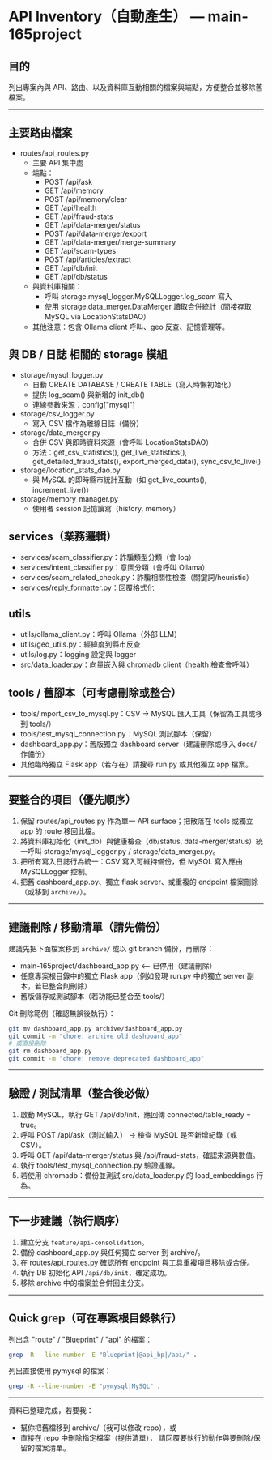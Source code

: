 # API Inventory（自動產生） — main-165project

## 目的
列出專案內與 API、路由、以及資料庫互動相關的檔案與端點，方便整合並移除舊檔案。

---

## 主要路由檔案
- routes/api_routes.py
  - 主要 API 集中處
  - 端點：
    - POST /api/ask
    - GET /api/memory
    - POST /api/memory/clear
    - GET /api/health
    - GET /api/fraud-stats
    - GET /api/data-merger/status
    - POST /api/data-merger/export
    - GET /api/data-merger/merge-summary
    - GET /api/scam-types
    - POST /api/articles/extract
    - GET /api/db/init
    - GET /api/db/status
  - 與資料庫相關：
    - 呼叫 storage.mysql_logger.MySQLLogger.log_scam 寫入
    - 使用 storage.data_merger.DataMerger 讀取合併統計（間接存取 MySQL via LocationStatsDAO）
  - 其他注意：包含 Ollama client 呼叫、geo 反查、記憶管理等。

## 與 DB / 日誌 相關的 storage 模組
- storage/mysql_logger.py
  - 自動 CREATE DATABASE / CREATE TABLE（寫入時懶初始化）
  - 提供 log_scam() 與新增的 init_db()
  - 連線參數來源：config["mysql"]
- storage/csv_logger.py
  - 寫入 CSV 檔作為離線日誌（備份）
- storage/data_merger.py
  - 合併 CSV 與即時資料來源（會呼叫 LocationStatsDAO）
  - 方法：get_csv_statistics(), get_live_statistics(), get_detailed_fraud_stats(), export_merged_data(), sync_csv_to_live()
- storage/location_stats_dao.py
  - 與 MySQL 的即時縣市統計互動（如 get_live_counts(), increment_live()）
- storage/memory_manager.py
  - 使用者 session 記憶讀寫（history, memory）

## services（業務邏輯）
- services/scam_classifier.py：詐騙類型分類（會 log）
- services/intent_classifier.py：意圖分類（會呼叫 Ollama）
- services/scam_related_check.py：詐騙相關性檢查（關鍵詞/heuristic）
- services/reply_formatter.py：回覆格式化

## utils
- utils/ollama_client.py：呼叫 Ollama（外部 LLM）
- utils/geo_utils.py：經緯度到縣市反查
- utils/log.py：logging 設定與 logger
- src/data_loader.py：向量嵌入與 chromadb client（health 檢查會呼叫）

## tools / 舊腳本（可考慮刪除或整合）
- tools/import_csv_to_mysql.py：CSV → MySQL 匯入工具（保留為工具或移到 tools/）
- tools/test_mysql_connection.py：MySQL 測試腳本（保留）
- dashboard_app.py：舊版獨立 dashboard server（建議刪除或移入 docs/ 作備份）
- 其他臨時獨立 Flask app（若存在）請搜尋 run.py 或其他獨立 app 檔案。

---

## 要整合的項目（優先順序）
1. 保留 routes/api_routes.py 作為單一 API surface；把散落在 tools 或獨立 app 的 route 移回此檔。  
2. 將資料庫初始化（init_db）與健康檢查（db/status, data-merger/status）統一呼叫 storage/mysql_logger.py / storage/data_merger.py。  
3. 把所有寫入日誌行為統一：CSV 寫入可維持備份，但 MySQL 寫入應由 MySQLLogger 控制。  
4. 把舊 dashboard_app.py、獨立 flask server、或重複的 endpoint 檔案刪除（或移到 `archive/`）。

---

## 建議刪除 / 移動清單（請先備份）
建議先把下面檔案移到 `archive/` 或以 git branch 備份，再刪除：
- main-165project/dashboard_app.py  <-- 已停用（建議刪除）
- 任意專案根目錄中的獨立 Flask app（例如發現 run.py 中的獨立 server 副本，若已整合則刪除）
- 舊版儲存或測試腳本（若功能已整合至 tools/）

Git 刪除範例（確認無誤後執行）：
```bash
git mv dashboard_app.py archive/dashboard_app.py
git commit -m "chore: archive old dashboard_app"
# 或直接刪除
git rm dashboard_app.py
git commit -m "chore: remove deprecated dashboard_app"
```

---

## 驗證 / 測試清單（整合後必做）
1. 啟動 MySQL，執行 GET /api/db/init，應回傳 connected/table_ready = true。  
2. 呼叫 POST /api/ask（測試輸入） -> 檢查 MySQL 是否新增紀錄（或 CSV）。  
3. 呼叫 GET /api/data-merger/status 與 /api/fraud-stats，確認來源與數值。  
4. 執行 tools/test_mysql_connection.py 驗證連線。  
5. 若使用 chromadb：備份並測試 src/data_loader.py 的 load_embeddings 行為。

---

## 下一步建議（執行順序）
1. 建立分支 `feature/api-consolidation`。  
2. 備份 dashboard_app.py 與任何獨立 server 到 archive/。  
3. 在 routes/api_routes.py 確認所有 endpoint 與工具重複項目移除或合併。  
4. 執行 DB 初始化 API `/api/db/init`，確定成功。  
5. 移除 archive 中的檔案並合併回主分支。

---

## Quick grep（可在專案根目錄執行）
列出含 "route" / "Blueprint" / "api" 的檔案：
```bash
grep -R --line-number -E "Blueprint|@api_bp|/api/" .
```

列出直接使用 pymysql 的檔案：
```bash
grep -R --line-number -E "pymysql|MySQL" .
```

---

資料已整理完成，若要我：
- 幫你把舊檔移到 archive/（我可以修改 repo），或
- 直接在 repo 中刪除指定檔案（提供清單），
請回覆要執行的動作與要刪除/保留的檔案清單。
